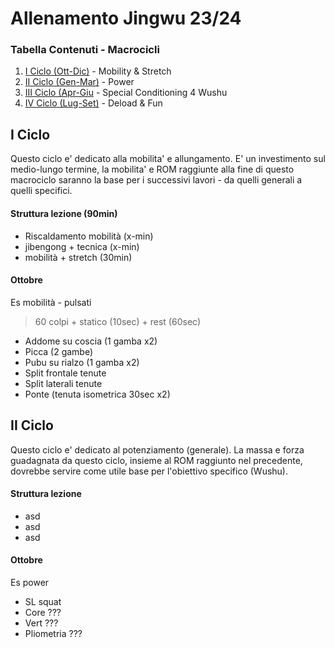 # Allenamento Jingwu 23/24

### Tabella Contenuti - Macrocicli
1. [I Ciclo (Ott-Dic)](#i-ciclo) - Mobility & Stretch
4. [II Ciclo (Gen-Mar)](#ii-ciclo) - Power
5. [III Ciclo (Apr-Giu](#iii-ciclo) - Special Conditioning 4 Wushu
6. [IV Ciclo (Lug-Set)](#iv-ciclo) - Deload & Fun

## I Ciclo

Questo ciclo e' dedicato alla mobilita' e allungamento. E' un investimento sul medio-lungo termine, 
la mobilita' e ROM raggiunte alla fine di questo macrociclo saranno la base per i successivi lavori - da quelli generali a quelli specifici.

#### Struttura lezione (90min)

- Riscaldamento mobilità (x-min)
- jibengong + tecnica (x-min)
- mobilità + stretch (30min)

#### Ottobre 

Es mobilità - pulsati 

> 60 colpi + statico (10sec) + rest (60sec)

- Addome su coscia (1 gamba x2)
- Picca (2 gambe)
- Pubu su rialzo (1 gamba x2)
- Split frontale tenute
- Split laterali tenute
- Ponte (tenuta isometrica 30sec x2)


## II Ciclo

Questo ciclo e' dedicato al potenziamento (generale). La massa e forza guadagnata da questo ciclo, insieme al ROM raggiunto nel precedente, 
dovrebbe servire come utile base per l'obiettivo specifico (Wushu).

#### Struttura lezione

- asd
- asd
- asd

#### Ottobre 

Es power

- SL squat
- Core ???
- Vert ???
- Pliometria ???
